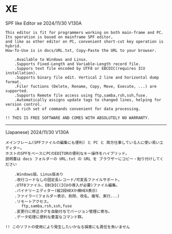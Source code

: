 # XE
SPF like Editor xe           2024/11/30 V130A

    This editor is fit for programmers working on both main-frame and PC.
    Its operation is based on mainframe SPF editor,
    and like as other editor on PC, convenient short-cut key operation is hybrid.
    How-To-Use is in docs/URL.txt, Copy-Paste the URL to your browser.

        .Available to Windows and Linux.
        .Supports Fixed-Length and Variable-Length record file.
        .Suppors text file encoded by UTF8 or EBCDIC(requires ICU installation).
        .Supports binary file edit. Vertical 2 line and horizontal dump format.
        .Filer fuctions (Delete, Rename, Copy, Move, Execute, ...) are supported.
        .Supports Remote file access using ftp,samba,rsh,ssh,fuse.
        .Automatically assigns update tags to changed lines, helping for version control.
        .A rich set of commands convenient for data processing.

    !! THIS IS FREE SOFTWARE AND COMES WITH ABSOLUTELY NO WARRANTY.
*********************************************************************************************
(Japanese)                   2024/11/30 V130A

    メインフレーム(SPFファイルの編集にも便利) と PC と 両方仕事している人に使い易いエディター。
    ホストのSPFをベースにPCのEDITORの便利なキー操作をハイブリッド。
    説明書は docs フォルダーの URL.txt の URL を ブラウザーにコピー・貼り付けしてください

        .Windows版、Linux版あり
        .改行コードなしの固定長レコード/可変長ファイルサポート。
        .UTF8ファイル、EBCDIC(ICUの導入が必要)ファイル編集。
        .バイナリーエディター(縦2段HEXか横HEX表示）
        .ファイラー(フォルダー表示、削除、改名、複写、実行...)
        .リモートアクセス。
           ftp,samba,rsh,ssh,fuse
        .変更行に修正タグを自動付与でバージョン管理に寄与。
        .データ処理に便利な豊富なコマンド群。

    !! このソフトの使用により発生したいかなる損害にも責任を負いません
